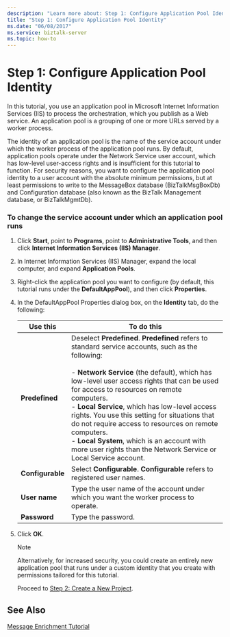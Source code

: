 ```yaml
---
description: "Learn more about: Step 1: Configure Application Pool Identity"
title: "Step 1: Configure Application Pool Identity"
ms.date: "06/08/2017"
ms.service: biztalk-server
ms.topic: how-to
---
```

# Step 1: Configure Application Pool Identity
In this tutorial, you use an application pool in Microsoft Internet Information Services (IIS) to process the orchestration, which you publish as a Web service. An application pool is a grouping of one or more URLs served by a worker process.  

 The identity of an application pool is the name of the service account under which the worker process of the application pool runs. By default, application pools operate under the Network Service user account, which has low-level user-access rights and is insufficient for this tutorial to function. For security reasons, you want to configure the application pool identity to a user account with the absolute minimum permissions, but at least permissions to write to the MessageBox database (BizTalkMsgBoxDb) and Configuration database (also known as the BizTalk Management database, or BizTalkMgmtDb).  

### To change the service account under which an application pool runs  

1. Click **Start**, point to **Programs**, point to **Administrative Tools**, and then click **Internet Information Services (IIS) Manager**.  

2. In Internet Information Services (IIS) Manager, expand the local computer, and expand **Application Pools**.  

3. Right-click the application pool you want to configure (by default, this tutorial runs under the **DefaultAppPool**), and then click **Properties**.  

4. In the DefaultAppPool Properties dialog box, on the **Identity** tab, do the following:  


   |     Use this     |                                                                                                                                                                                                                                                                     To do this                                                                                                                                                                                                                                                                      |
   |------------------|-----------------------------------------------------------------------------------------------------------------------------------------------------------------------------------------------------------------------------------------------------------------------------------------------------------------------------------------------------------------------------------------------------------------------------------------------------------------------------------------------------------------------------------------------------|
   |  **Predefined**  | Deselect **Predefined**. **Predefined** refers to standard service accounts, such as the following:<br /><br /> -   **Network Service** (the default), which has low-level user access rights that can be used for access to resources on remote computers.<br />-   **Local Service**, which has low-level access rights. You use this setting for situations that do not require access to resources on remote computers.<br />-   **Local System**, which is an account with more user rights than the Network Service or Local Service account. |
   | **Configurable** |                                                                                                                                                                                                                                     Select **Configurable**. **Configurable** refers to registered user names.                                                                                                                                                                                                                                      |
   |  **User name**   |                                                                                                                                                                                                                                Type the user name of the account under which you want the worker process to operate.                                                                                                                                                                                                                                |
   |   **Password**   |                                                                                                                                                                                                                                                                 Type the password.                                                                                                                                                                                                                                                                  |


5. Click **OK**.  

   > [!NOTE]
   >  Alternatively, for increased security, you could create an entirely new application pool that runs under a custom identity that you create with permissions tailored for this tutorial.  

   Proceed to [Step 2: Create a New Project](../../adapters-and-accelerators/accelerator-hl7/step-2-create-a-new-project.md).  

## See Also  
 [Message Enrichment Tutorial](../../adapters-and-accelerators/accelerator-hl7/message-enrichment-tutorial.md)
